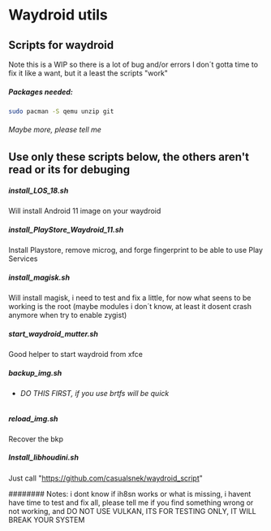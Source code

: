                    
# Waydroid utils
## Scripts for waydroid

Note this is a WIP so there is a lot of bug and/or errors
I don´t gotta time to fix it like a want, but it a least the scripts "work"

##### Packages needed:

```sh
sudo pacman -S qemu unzip git
```
###### Maybe more, please tell me
##
##
## Use only these scripts below, the others aren't read or its for debuging

##### install_LOS_18.sh
Will install Android 11 image on your waydroid

##### install_PlayStore_Waydroid_11.sh
Install Playstore, remove microg, and forge fingerprint to be able to use Play Services

##### install_magisk.sh
Will install magisk, i need to test and fix a little, for now what seens to be working is the root (maybe modules i don´t know, at least it dosent crash anymore when try to enable zygist)

##### start_waydroid_mutter.sh
Good helper to start waydroid from xfce


##### backup_img.sh
- ###### DO THIS FIRST, if you use brtfs will be quick

##### reload_img.sh
Recover the bkp

##### Install_libhoudini.sh
Just call "https://github.com/casualsnek/waydroid_script"


######## Notes: i dont know if ih8sn works or what is missing, i havent have time to test and fix all, please tell me if you find something wrong or not working, and DO NOT USE VULKAN, ITS FOR TESTING ONLY, IT WILL BREAK YOUR SYSTEM

